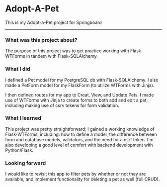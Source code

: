 # Adopt-A-Pet  

This is my Adopt-a-Pet project for Springboard 

***  

### What was this project about?  

The purpose of this project was to get practice working with Flask-WTForms in tandem with Flask-SQLAlchemy.  


### What I did  

I defined a Pet model for my PostgreSQL db with Flask-SQLAlchemy. I also made a PetForm model for my FlaskForm (to utilize WTForms with Jinja). 

I then defined routes for my app to Creat, View, and Update Pets. I made use of WTForms with Jinja to create forms to both add and edit a pet, including making use of csrv tokens for form validation.


### What I learned  

This project was pretty straightforward; I gained a working knowledge of Flask-WTForms, including: how to define a model, the difference between form and database models, validators, and the need for a csrf token. I'm also developing a good level of comfort with backend development with Python/Flask.    


### Looking forward  

I would like to revisit this app to filter pets by whether or not they are available, and implement functionality for deleting a pet as well (full CRUD).
